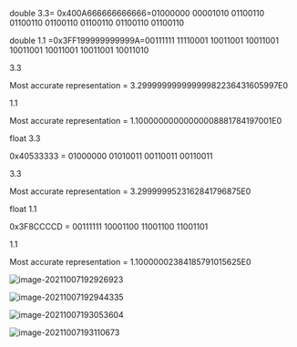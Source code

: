 double 3.3= 0x400A666666666666=01000000 00001010 01100110 01100110 01100110 01100110 01100110 01100110

double 1.1 =0x3FF199999999999A=00111111 11110001 10011001 10011001 10011001 10011001 10011001 10011010

3.3 									

Most accurate representation = 3.29999999999999982236431605997E0

1.1 									

Most accurate representation = 1.10000000000000008881784197001E0



float 3.3

0x40533333 = 01000000 01010011 00110011 00110011

3.3 									

Most accurate representation = 3.2999999523162841796875E0



float 1.1

0x3F8CCCCD = 00111111 10001100 11001100 11001101

1.1 									

Most accurate representation = 1.10000002384185791015625E0





![image-20211007192926923](C:\Users\JXY\AppData\Roaming\Typora\typora-user-images\image-20211007192926923.png)

![image-20211007192944335](C:\Users\JXY\AppData\Roaming\Typora\typora-user-images\image-20211007192944335.png)

![image-20211007193053604](C:\Users\JXY\AppData\Roaming\Typora\typora-user-images\image-20211007193053604.png)

![image-20211007193110673](C:\Users\JXY\AppData\Roaming\Typora\typora-user-images\image-20211007193110673.png)

